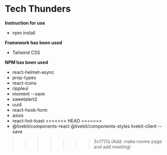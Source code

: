 # Tech Thunders


**Instruction for use**
* npm install

**Framework has been used**
* Tailwind CSS

**NPM has been used**
* react-helmet-async
* prop-types
* react-icons
* rippleui
* moment --save 
* sweetalert2
* uuid
* react-hook-form
* axios 
* react-hot-toast
<<<<<<< HEAD
=======
* @livekit/components-react @livekit/components-styles livekit-client --save

>>>>>>> 3cf717a (Add: make roome page and add meeting)
